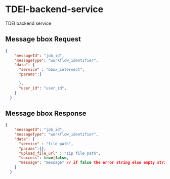 # TDEI-backend-service
TDEI backend service

## Message bbox Request 

```json
{
    "messageId": "job_id",
    "messageType": "workflow_identifier",
    "data": {
      "service" : "bbox_intersect",
      "params":{

      },
      "user_id": "user_id",
    } 
  }
```

## Message bbox Response 

```json
{
    "messageId": "job_id",
    "messageType": "workflow_identifier",
    "data": {
      "service" : "file path",
      "params":{},
      "upload_file_url" : "zip file path",
      "success": true|false,
      "message": "message" // if false the error string else empty string
    } 
  }
```
